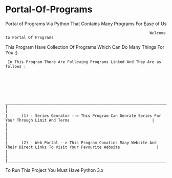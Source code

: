 # Portal-Of-Programs


Portal of Programs Via Python That Contains Many Programs For Ease of Us



                                                                   Welcome to Portal Of Programs
                                  
                                  



   This Program Have Collection Of Programs Which Can Do Many Things For You ;)





     In This Program There Are Following Programs Linked And They Are as follows : 






     ____________________________________________________________________________________________________________________________________
    |                                                                                                                                    |
    |      (1) - Series Genrator --> This Program Can Genrate Series For Your Through Limit And Terms                                    |
    |                                                                                                                                    |
    |                                                                                                                                    |
    |      (2) - Web Portal --> This Program Conatins Many Website And Their Direct Links To Visit Your Favourite Website                |
    |                                                                                                                                    |
    |____________________________________________________________________________________________________________________________________|    
    
    
 To Run This Project You Must Have Python 3.x 
 
 
